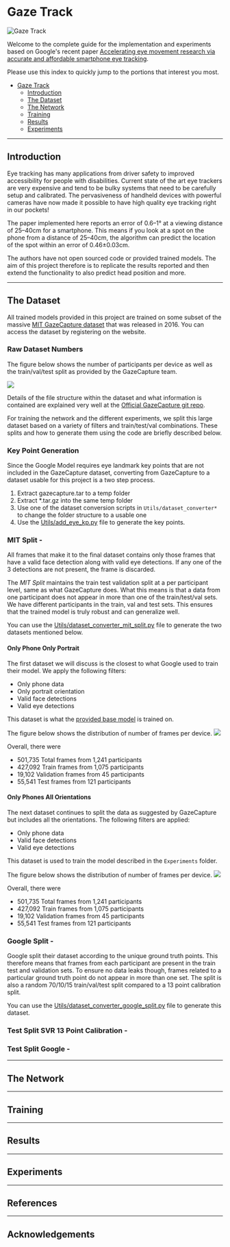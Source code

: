 # Gaze Track
<img src="eye.jpg" alt="Gaze Track" />

Welcome to the complete guide for the implementation and experiments based on Google's recent paper [Accelerating eye movement research via accurate and affordable smartphone eye tracking](https://www.nature.com/articles/s41467-020-18360-5). 

Please use this index to quickly jump to the portions that interest you most.
- [Gaze Track](#gaze-track)
  * [Introduction](#introduction)
  * [The Dataset](#the-dataset)
  * [The Network](#the-network)
  * [Training](#training)
  * [Results](#results)
  * [Experiments](#experiments)

***

## Introduction
Eye tracking has many applications from driver safety to improved accessibility for people with disabilities. Current state of the art eye trackers are very expensive and tend to be bulky systems that need to be carefully setup and calibrated. The pervasiveness of handheld devices with powerful cameras have now made it possible to have high quality eye tracking right in our pockets!

The paper implemented here reports an error of 0.6–1° at a viewing distance of 25–40cm for a smartphone. This means if you look at a spot on the phone from a distance of 25–40cm, the algorithm can predict the location of the spot within an error of 0.46±0.03cm.

The authors have not open sourced code or provided trained models. The aim of this project therefore is to replicate the results reported and then extend the functionality to also predict head position and more.


***

## The Dataset
All trained models provided in this project are trained on some subset of the massive [MIT GazeCapture dataset](https://gazecapture.csail.mit.edu/index.php) that was released in 2016. You can access the dataset by registering on the website. 

### Raw Dataset Numbers
The figure below shows the number of participants per device as well as the train/val/test split as provided by the GazeCapture team. 

<img src="usersVSdevices.png"/>

Details of the file structure within the dataset and what information is contained are explained very well at the [Official GazeCapture git repo](https://github.com/CSAILVision/GazeCapture). 

For training the network and the different experiments, we split this large dataset based on a variety of filters and train/test/val combinations. These splits and how to generate them using the code are briefly described below. 

### Key Point Generation
Since the Google Model requires eye landmark key points that are not included in the GazeCapture dataset, converting from GazeCapture to a dataset usable for this project is a two step process. 
1. Extract gazecapture.tar to a temp folder
2. Extract *.tar.gz into the same temp folder
3. Use one of the dataset conversion scripts in `Utils/dataset_converter*` to change the folder structure to a usable one 
4. Use the [Utils/add_eye_kp.py](../Utils/add_eye_kp.py) file to generate the key points. 

### MIT Split - 
All frames that make it to the final dataset contains only those frames that have a valid face detection along with valid eye detections. If any one of the 3 detections are not present, the frame is discarded. 

The _MIT Split_ maintains the train test validation split at a per participant level, same as what GazeCapture does. What this means is that a data from one participant does not appear in more than one of the train/test/val sets. We have different participants in the train, val and test sets. This ensures that the trained model is truly robust and can generalize well.

You can use the [Utils/dataset_converter_mit_split.py](../Utils/dataset_converter_mit_split.py) file to generate the two datasets mentioned below.

#### Only Phone Only Portrait
The first dataset we will discuss is the closest to what Google used to train their model. We apply the following filters:
* Only phone data
* Only portrait orientation
* Valid face detections
* Valid eye detections 

This dataset is what the [provided base model](../Checkpoints/GoogleCheckpoint_1.ckpt) is trained on. 

The figure below shows the distribution of number of frames per device. 
<img src="MITSplitPort.png"/>

Overall, there were
* 501,735 Total frames from 1,241 participants
* 427,092 Train frames from 1,075  participants
* 19,102 Validation frames from 45 participants
* 55,541 Test frames from 121 participants

#### Only Phones All Orientations
The next dataset continues to split the data as suggested by GazeCapture but includes all the orientations. The following filters are applied: 
* Only phone data
* Valid face detections
* Valid eye detections

This dataset is used to train the model described in the `Experiments` folder. 

The figure below shows the distribution of number of frames per device. 
<img src="MITSplitAll.png"/>

Overall, there were
* 501,735 Total frames from 1,241 participants
* 427,092 Train frames from 1,075  participants
* 19,102 Validation frames from 45 participants
* 55,541 Test frames from 121 participants

### Google Split -
Google split their dataset according to the unique ground truth points. This therefore means that frames from each participant are present in the train test and validation sets. To ensure no data leaks though, frames related to a particular ground truth point do not appear in more than one set. The split is also a random 70/10/15 train/val/test split compared to a 13 point calibration split. 

You can use the [Utils/dataset_converter_google_split.py](../Utils/dataset_converter_google_split.py) file to generate this dataset.


### Test Split SVR 13 Point Calibration - 

### Test Split Google - 
***

## The Network

***

## Training

***

## Results

***

## Experiments

***

## References

*** 

## Acknowledgements
